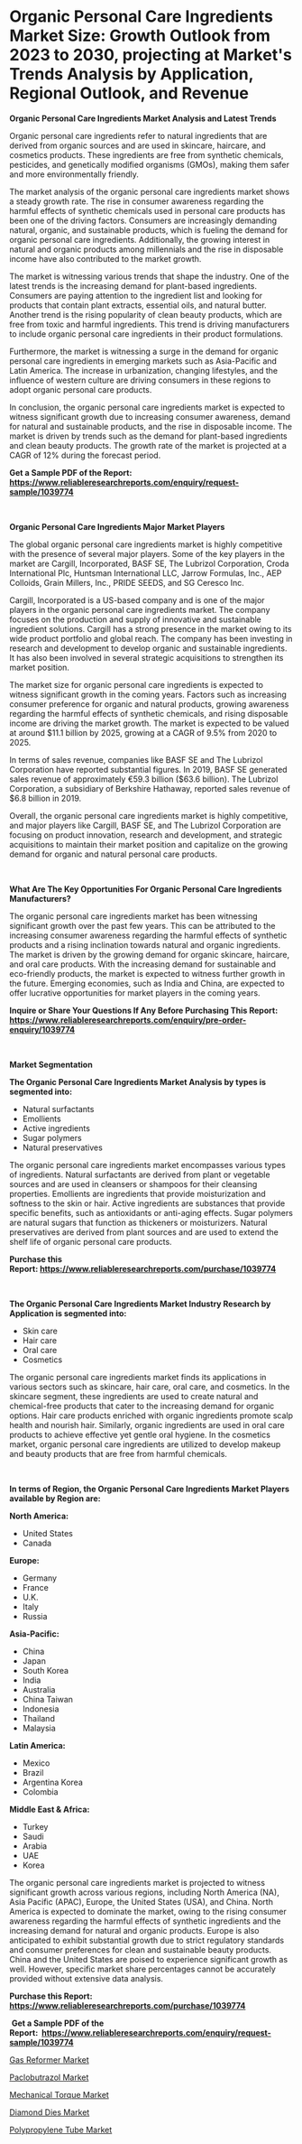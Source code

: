<p><h1>Organic Personal Care Ingredients Market Size: Growth Outlook from 2023 to 2030, projecting at Market's Trends Analysis by Application, Regional Outlook, and Revenue</h1></p><p><strong>Organic Personal Care Ingredients Market Analysis and Latest Trends</strong></p>
<p><p>Organic personal care ingredients refer to natural ingredients that are derived from organic sources and are used in skincare, haircare, and cosmetics products. These ingredients are free from synthetic chemicals, pesticides, and genetically modified organisms (GMOs), making them safer and more environmentally friendly.</p><p>The market analysis of the organic personal care ingredients market shows a steady growth rate. The rise in consumer awareness regarding the harmful effects of synthetic chemicals used in personal care products has been one of the driving factors. Consumers are increasingly demanding natural, organic, and sustainable products, which is fueling the demand for organic personal care ingredients. Additionally, the growing interest in natural and organic products among millennials and the rise in disposable income have also contributed to the market growth.</p><p>The market is witnessing various trends that shape the industry. One of the latest trends is the increasing demand for plant-based ingredients. Consumers are paying attention to the ingredient list and looking for products that contain plant extracts, essential oils, and natural butter. Another trend is the rising popularity of clean beauty products, which are free from toxic and harmful ingredients. This trend is driving manufacturers to include organic personal care ingredients in their product formulations.</p><p>Furthermore, the market is witnessing a surge in the demand for organic personal care ingredients in emerging markets such as Asia-Pacific and Latin America. The increase in urbanization, changing lifestyles, and the influence of western culture are driving consumers in these regions to adopt organic personal care products.</p><p>In conclusion, the organic personal care ingredients market is expected to witness significant growth due to increasing consumer awareness, demand for natural and sustainable products, and the rise in disposable income. The market is driven by trends such as the demand for plant-based ingredients and clean beauty products. The growth rate of the market is projected at a CAGR of 12% during the forecast period.</p></p>
<p><strong>Get a Sample PDF of the Report:&nbsp; <a href="https://www.reliableresearchreports.com/enquiry/request-sample/1039774">https://www.reliableresearchreports.com/enquiry/request-sample/1039774</a></strong></p>
<p>&nbsp;</p>
<p><strong>Organic Personal Care Ingredients Major Market Players</strong></p>
<p><p>The global organic personal care ingredients market is highly competitive with the presence of several major players. Some of the key players in the market are Cargill, Incorporated, BASF SE, The Lubrizol Corporation, Croda International Plc, Huntsman International LLC, Jarrow Formulas, Inc., AEP Colloids, Grain Millers, Inc., PRIDE SEEDS, and SG Ceresco Inc. </p><p>Cargill, Incorporated is a US-based company and is one of the major players in the organic personal care ingredients market. The company focuses on the production and supply of innovative and sustainable ingredient solutions. Cargill has a strong presence in the market owing to its wide product portfolio and global reach. The company has been investing in research and development to develop organic and sustainable ingredients. It has also been involved in several strategic acquisitions to strengthen its market position.</p><p>The market size for organic personal care ingredients is expected to witness significant growth in the coming years. Factors such as increasing consumer preference for organic and natural products, growing awareness regarding the harmful effects of synthetic chemicals, and rising disposable income are driving the market growth. The market is expected to be valued at around $11.1 billion by 2025, growing at a CAGR of 9.5% from 2020 to 2025.</p><p>In terms of sales revenue, companies like BASF SE and The Lubrizol Corporation have reported substantial figures. In 2019, BASF SE generated sales revenue of approximately €59.3 billion ($63.6 billion). The Lubrizol Corporation, a subsidiary of Berkshire Hathaway, reported sales revenue of $6.8 billion in 2019.</p><p>Overall, the organic personal care ingredients market is highly competitive, and major players like Cargill, BASF SE, and The Lubrizol Corporation are focusing on product innovation, research and development, and strategic acquisitions to maintain their market position and capitalize on the growing demand for organic and natural personal care products.</p></p>
<p>&nbsp;</p>
<p><strong>What Are The Key Opportunities For Organic Personal Care Ingredients Manufacturers?</strong></p>
<p><p>The organic personal care ingredients market has been witnessing significant growth over the past few years. This can be attributed to the increasing consumer awareness regarding the harmful effects of synthetic products and a rising inclination towards natural and organic ingredients. The market is driven by the growing demand for organic skincare, haircare, and oral care products. With the increasing demand for sustainable and eco-friendly products, the market is expected to witness further growth in the future. Emerging economies, such as India and China, are expected to offer lucrative opportunities for market players in the coming years.</p></p>
<p><strong>Inquire or Share Your Questions If Any Before Purchasing This Report: <a href="https://www.reliableresearchreports.com/enquiry/pre-order-enquiry/1039774">https://www.reliableresearchreports.com/enquiry/pre-order-enquiry/1039774</a></strong></p>
<p>&nbsp;</p>
<p><strong>Market Segmentation</strong></p>
<p><strong>The Organic Personal Care Ingredients Market Analysis by types is segmented into:</strong></p>
<p><ul><li>Natural surfactants</li><li>Emollients</li><li>Active ingredients</li><li>Sugar polymers</li><li>Natural preservatives</li></ul></p>
<p><p>The organic personal care ingredients market encompasses various types of ingredients. Natural surfactants are derived from plant or vegetable sources and are used in cleansers or shampoos for their cleansing properties. Emollients are ingredients that provide moisturization and softness to the skin or hair. Active ingredients are substances that provide specific benefits, such as antioxidants or anti-aging effects. Sugar polymers are natural sugars that function as thickeners or moisturizers. Natural preservatives are derived from plant sources and are used to extend the shelf life of organic personal care products.</p></p>
<p><strong>Purchase this Report:&nbsp;<a href="https://www.reliableresearchreports.com/purchase/1039774">https://www.reliableresearchreports.com/purchase/1039774</a></strong></p>
<p>&nbsp;</p>
<p><strong>The Organic Personal Care Ingredients Market Industry Research by Application is segmented into:</strong></p>
<p><ul><li>Skin care</li><li>Hair care</li><li>Oral care</li><li>Cosmetics</li></ul></p>
<p><p>The organic personal care ingredients market finds its applications in various sectors such as skincare, hair care, oral care, and cosmetics. In the skincare segment, these ingredients are used to create natural and chemical-free products that cater to the increasing demand for organic options. Hair care products enriched with organic ingredients promote scalp health and nourish hair. Similarly, organic ingredients are used in oral care products to achieve effective yet gentle oral hygiene. In the cosmetics market, organic personal care ingredients are utilized to develop makeup and beauty products that are free from harmful chemicals.</p></p>
<p>&nbsp;</p>
<p><strong>In terms of Region, the Organic Personal Care Ingredients Market Players available by Region are:</strong></p>
<p>
    <p> <strong> North America: </strong>
        <ul>
            <li>United States</li>
            <li>Canada</li>
        </ul>
        </p> 
    <p> <strong> Europe: </strong>
        <ul>
            <li>Germany</li>
            <li>France</li>
            <li>U.K.</li>
            <li>Italy</li>
            <li>Russia</li>
        </ul>
        </p> 
    <p> <strong> Asia-Pacific: </strong>
        <ul>
            <li>China</li>
            <li>Japan</li>
            <li>South Korea</li>
            <li>India</li>
            <li>Australia</li>
            <li>China Taiwan</li>
            <li>Indonesia</li>
            <li>Thailand</li>
            <li>Malaysia</li>
        </ul>
        </p> 
    <p> <strong> Latin America: </strong>
        <ul>
            <li>Mexico</li>
            <li>Brazil</li>
            <li>Argentina Korea</li>
            <li>Colombia</li>
        </ul>
        </p> 
    <p> <strong> Middle East & Africa: </strong>
        <ul>
            <li>Turkey</li>
            <li>Saudi</li>
            <li>Arabia</li>
            <li>UAE</li>
            <li>Korea</li>
        </ul>
    </p>
    </p>
<p><p>The organic personal care ingredients market is projected to witness significant growth across various regions, including North America (NA), Asia Pacific (APAC), Europe, the United States (USA), and China. North America is expected to dominate the market, owing to the rising consumer awareness regarding the harmful effects of synthetic ingredients and the increasing demand for natural and organic products. Europe is also anticipated to exhibit substantial growth due to strict regulatory standards and consumer preferences for clean and sustainable beauty products. China and the United States are poised to experience significant growth as well. However, specific market share percentages cannot be accurately provided without extensive data analysis.</p></p>
<p><strong>Purchase this Report: <a href="https://www.reliableresearchreports.com/purchase/1039774">https://www.reliableresearchreports.com/purchase/1039774</a></strong></p>
<p>&nbsp;<strong>Get a Sample PDF of the Report:&nbsp;&nbsp;<a href="https://www.reliableresearchreports.com/enquiry/request-sample/1039774">https://www.reliableresearchreports.com/enquiry/request-sample/1039774</a></strong></p>
<p><strong></strong></p>
<p><p><a href="https://medium.com/@primeyash92/decoding-gas-reformer-market-metrics-market-share-trends-and-growth-patterns-ba85e5fd4888">Gas Reformer Market</a></p><p><a href="https://github.com/pizolina/Market-Research-Report-List-1/blob/main/paclobutrazol-market.md">Paclobutrazol Market</a></p><p><a href="https://medium.com/@yashreliableresearchreports/mechanical-torque-market-size-reveals-the-best-marketing-channels-in-global-industry-5f9095250b25">Mechanical Torque Market</a></p><p><a href="https://medium.com/@shiv151299/diamond-dies-market-comprehensive-assessment-by-type-application-and-geography-b1bdbe229d40">Diamond Dies Market</a></p><p><a href="https://github.com/lbird53714/Market-Research-Report-List-1/blob/main/polypropylene-tube-market.md">Polypropylene Tube Market</a></p></p>